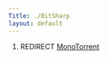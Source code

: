```yaml
---
Title: ./BitSharp
layout: default
---
```


1.  REDIRECT [MonoTorrent]({{site.url}}/MonoTorrent "wikilink")
